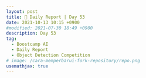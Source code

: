 ```yaml
---
layout: post
title: 📔 Daily Report | Day 53
date: 2021-10-13 10:15 +0900
#modified: 2021-07-30 18:49 +0900
description: Day 53
tag:
  - Boostcamp AI
  - Daily Report
  - Object Detection Competition
# image: /cara-memperbarui-fork-repository/repo.png
usemathjax: true
---
```

